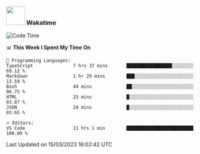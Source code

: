 ### <img src="https://media.giphy.com/media/VgCDAzcKvsR6OM0uWg/giphy.gif" width="50"> Wakatime

  <!--START_SECTION:waka-->
![Code Time](http://img.shields.io/badge/Code%20Time-1%2C319%20hrs%2046%20mins-blue)

📊 **This Week I Spent My Time On** 

```text
💬 Programming Languages: 
TypeScript               7 hrs 37 mins       █████████████████░░░░░░░░   69.12 % 
Markdown                 1 hr 29 mins        ███░░░░░░░░░░░░░░░░░░░░░░   13.59 % 
Bash                     44 mins             ██░░░░░░░░░░░░░░░░░░░░░░░   06.75 % 
HTML                     25 mins             █░░░░░░░░░░░░░░░░░░░░░░░░   03.87 % 
JSON                     24 mins             █░░░░░░░░░░░░░░░░░░░░░░░░   03.65 % 

🔥 Editors: 
VS Code                  11 hrs 1 min        █████████████████████████   100.00 % 
```


 Last Updated on 15/03/2023 16:02:42 UTC
<!--END_SECTION:waka-->
